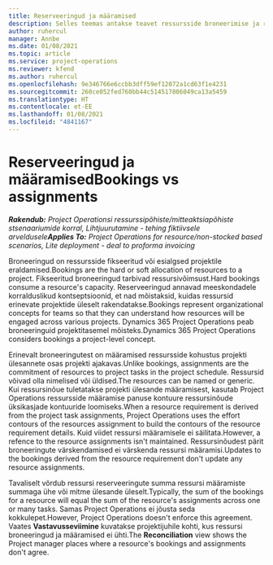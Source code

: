 ```yaml
---
title: Reserveeringud ja määramised
description: Selles teemas antakse teavet ressursside broneerimise ja ressurside määramise erinevuste kohta.
author: ruhercul
manager: Annbe
ms.date: 01/08/2021
ms.topic: article
ms.service: project-operations
ms.reviewer: kfend
ms.author: ruhercul
ms.openlocfilehash: 9e346766e6ccbb3dff59ef12072a1cd63f1e4231
ms.sourcegitcommit: 260ce052fed760bb44c514517806049ca13a5459
ms.translationtype: HT
ms.contentlocale: et-EE
ms.lasthandoff: 01/08/2021
ms.locfileid: "4841167"
---
```

# <a name="bookings-vs-assignments"></a><span data-ttu-id="b024d-103">Reserveeringud ja määramised</span><span class="sxs-lookup"><span data-stu-id="b024d-103">Bookings vs assignments</span></span>

<span data-ttu-id="b024d-104">_**Rakendub:** Project Operationsi ressurssipõhiste/mitteaktsiapõhiste stsenaariumide korral,  Lihtjuurutamine - tehing fiktiivsele arveldusele_</span><span class="sxs-lookup"><span data-stu-id="b024d-104">_**Applies To:** Project Operations for resource/non-stocked based scenarios, Lite deployment - deal to proforma invoicing_</span></span>

<span data-ttu-id="b024d-105">Broneeringud on ressursside fikseeritud või esialgsed projektile eraldamised.</span><span class="sxs-lookup"><span data-stu-id="b024d-105">Bookings are the hard or soft allocation of resources to a project.</span></span> <span data-ttu-id="b024d-106">Fikseeritud broneeringud tarbivad ressursivõimsust.</span><span class="sxs-lookup"><span data-stu-id="b024d-106">Hard bookings consume a resource's capacity.</span></span> <span data-ttu-id="b024d-107">Reserveeringud annavad meeskondadele korralduslikud kontseptsioonid, et nad mõistaksid, kuidas ressursid erinevate projektide üleselt rakendatakse.</span><span class="sxs-lookup"><span data-stu-id="b024d-107">Bookings represent organizational concepts for teams so that they can understand how resources will be engaged across various projects.</span></span> <span data-ttu-id="b024d-108">Dynamics 365 Project Operations peab broneeringuid projektitasemel mõisteks.</span><span class="sxs-lookup"><span data-stu-id="b024d-108">Dynamics 365 Project Operations considers bookings a project-level concept.</span></span> 

<span data-ttu-id="b024d-109">Erinevalt broneeringutest on määramised ressursside kohustus projekti ülesannete osas projekti ajakavas.</span><span class="sxs-lookup"><span data-stu-id="b024d-109">Unlike bookings, assignments are the commitment of resources to project tasks in the project schedule.</span></span> <span data-ttu-id="b024d-110">Ressursid võivad olla nimelised või üldised.</span><span class="sxs-lookup"><span data-stu-id="b024d-110">The resources can be named or generic.</span></span>  <span data-ttu-id="b024d-111">Kui ressursinõue tuletatakse projekti ülesande määramisest, kasutab Project Operations ressursside määramise panuse kontuure ressursinõude üksikasjade kontuuride loomiseks.</span><span class="sxs-lookup"><span data-stu-id="b024d-111">When a resource requirement is derived from the project task assignments, Project Operations uses the effort contours of the resources assignment to build the contours of the resource requirement details.</span></span> <span data-ttu-id="b024d-112">Kuid viidet ressursi määramisele ei säilitata.</span><span class="sxs-lookup"><span data-stu-id="b024d-112">However, a refence to the resource assignments isn't maintained.</span></span> <span data-ttu-id="b024d-113">Ressursinõudest pärit broneeringute värskendamised ei värskenda ressursi määramisi.</span><span class="sxs-lookup"><span data-stu-id="b024d-113">Updates to the bookings derived from the resource requirement don't update any resource assignments.</span></span>

<span data-ttu-id="b024d-114">Tavaliselt võrdub ressursi reserveeringute summa ressursi määramiste summaga ühe või mitme ülesande üleselt.</span><span class="sxs-lookup"><span data-stu-id="b024d-114">Typically, the sum of the bookings for a resource will equal the sum of the resource's assignments across one or many tasks.</span></span> <span data-ttu-id="b024d-115">Samas Project Operations ei jõusta seda kokkulepet.</span><span class="sxs-lookup"><span data-stu-id="b024d-115">However, Project Operations doesn't enforce this agreement.</span></span> <span data-ttu-id="b024d-116">Vaates **Vastavusseviimine** kuvatakse projektijuhile kohti, kus ressursi broneeringud ja määramised ei ühti.</span><span class="sxs-lookup"><span data-stu-id="b024d-116">The **Reconciliation** view shows the Project manager places where a resource's bookings and assignments don't agree.</span></span>


